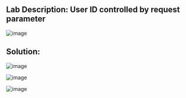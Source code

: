 ## Lab Description: User ID controlled by request parameter

![image](https://github.com/jayshah17/PortSwiggerLabs/assets/76842630/7c2732d9-56a6-42c9-afec-7b1c16f46df2)


## Solution:

![image](https://github.com/jayshah17/PortSwiggerLabs/assets/76842630/26ef23ab-b81c-4c0b-b58d-bcf62b6e279e)

![image](https://github.com/jayshah17/PortSwiggerLabs/assets/76842630/514b569c-5468-4014-9dd6-ba2f32926630)

![image](https://github.com/jayshah17/PortSwiggerLabs/assets/76842630/c7c0ca73-3c73-4cc2-b827-dafd5e9338d5)
